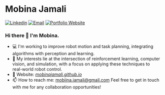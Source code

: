# Mobina Jamali

[![Linkedin](https://img.shields.io/badge/-LinkedIn-blue?style=flat&logo=Linkedin&logoColor=white)](https://www.linkedin.com/in/mobina-jamali/)
[![Email](https://img.shields.io/badge/-Gmail-c14438?style=flat&logo=Gmail&logoColor=white)](mailto:mobiina.jamali@gmail.com)
[![Portfolio Website](https://img.shields.io/badge/-Website-c14438?style=flat&logo=Google-Chrome&logoColor=white&link=https://pytopia.ai)](https://mobinajamali.github.io/)


### Hi there 👋 I'm Mobina.
- 💻 I'm working to improve robot motion and task planning, integrating algorithms with perception and learning. 
- 🔭 My interests lie at the intersection of reinforcement learning, computer vision, and simulation, with a focus on applying these techniques to real-world robot control.
- 📖 Website: [*mobinajamali.github.io*](https://mobinajamali.github.io/)
- 📫 How to reach me: mobiina.jamali@gmail.com 
Feel free to get in touch with me for any collaboration opportunities!
<!--
**mobinajamali/mobinajamali** is a ✨ _special_ ✨ repository because its `README.md` (this file) appears on your GitHub profile.

Here are some ideas to get you started:

- 🔭 I’m currently working on ...
- 🌱 I’m currently learning ...
- 👯 I’m looking to collaborate on ...
- 🤔 I’m looking for help with ...
- 💬 Ask me about ...
- 📫 How to reach me: ...
- 😄 Pronouns: ...
- ⚡ Fun fact: ...
-->

<!--
<div>
  <img width="45%" align="left" src="https://github-readme-stats.vercel.app/api/top-langs?username=mobinajamali&show_icons=true&locale=en&layout=compact" alt="mobinajamali" />
  <img width="45%"  src="https://github-readme-streak-stats.herokuapp.com/?user=mobinajamali&" alt="mobinajamali" />
</div>
-->





